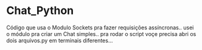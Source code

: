 # Chat_Python
Código que usa o Modulo Sockets pra fazer requisições assíncronas..
usei o módulo pra criar um Chat simples..
pra rodar o script voçe precisa abri os dois arquivos.py em terminais diferentes...
